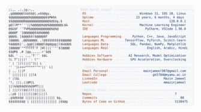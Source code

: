 <picture>
  <source srcset="https://raw.githubusercontent.com/mmazinjameel/mmazinjameel/main/dark_mode.svg?v=1746771347" media="(prefers-color-scheme: dark)">
  <img src="https://raw.githubusercontent.com/mmazinjameel/mmazinjameel/main/light_mode.svg?v=1746771347">
</picture>
